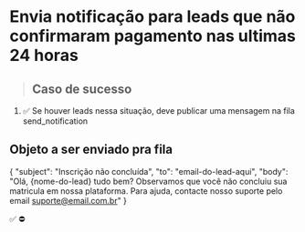 # Envia notificação para leads que não confirmaram pagamento nas ultimas 24 horas

> ## Caso de sucesso

1. ✅ Se houver leads nessa situação, deve publicar uma mensagem na fila send_notification


## Objeto a ser enviado pra fila
{
  	"subject": "Inscrição não concluída",
    "to": "email-do-lead-aqui",
    "body": "Olá, {nome-do-lead} tudo bem? Observamos que você não concluiu sua matricula em nossa plataforma. Para ajuda, contacte nosso suporte pelo email suporte@email.com.br"
}

✅
⛔